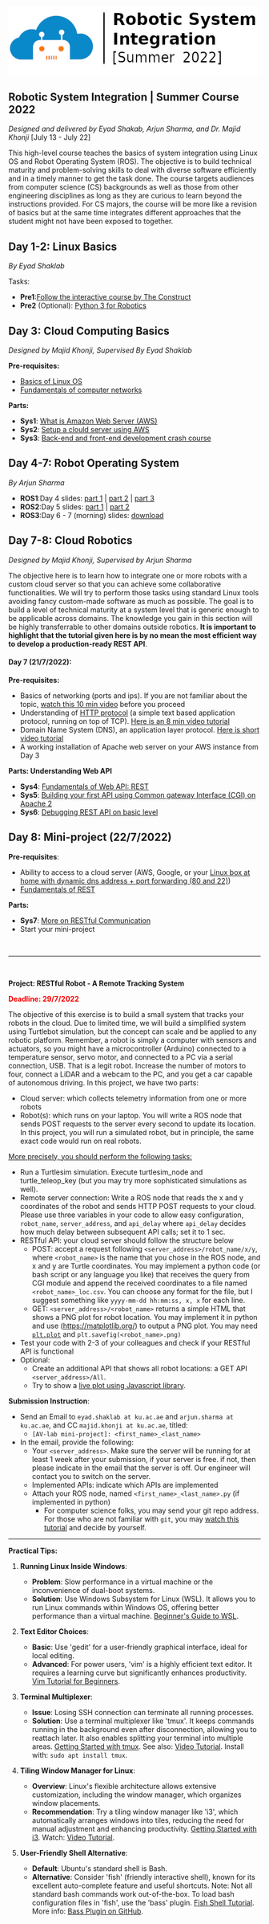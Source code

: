 ![sys-summer-2022](sys/imgs/sys-summer-2022.jpg)

## Robotic System Integration | Summer Course 2022
_Designed and delivered by Eyad Shakab, Arjun Sharma, and Dr. Majid Khonji_ 
[July 13 - July 22]

This high-level course teaches the basics of system integration using Linux OS and Robot Operating System (ROS). The objective is to build technical maturity and problem-solving skills to deal with diverse software efficiently and in a timely manner to get the task done. The course targets audiences from computer science (CS) backgrounds as well as those from other engineering disciplines as long as they are curious to learn beyond the instructions provided. For CS majors, the course will be more like a revision of basics but at the same time integrates different approaches that the student might not have been exposed to together.
## Day 1-2: Linux Basics
_By Eyad Shaklab_

Tasks:

* **Pre1**:[Follow the interactive course by The Construct](https://www.theconstructsim.com/robotigniteacademy_learnros/ros-courses-library/linux-for-robotics/) 
* **Pre2** (Optional): [Python 3 for Robotics](https://www.theconstructsim.com/robotigniteacademy_learnros/ros-courses-library/python-robotics/)

## Day 3: Cloud Computing Basics
_Designed by Majid Khonji, Supervised By Eyad Shaklab_

**Pre-requisites:**

* [Basics of Linux OS](https://www.hostinger.com/tutorials/linux-commands)
* [Fundamentals of computer networks](https://www.ibm.com/cloud/learn/networking-a-complete-guide)

**Parts:**

- **Sys1**: [What is Amazon Web Server (AWS)](sys/sys1.md)
- **Sys2**: [Setup a clould server using AWS](sys/sys2.md)
- **Sys3**: [Back-end and front-end development crash course](sys/sys3.md)

## Day 4-7: Robot Operating System
_By Arjun Sharma_

- **ROS1**:Day 4 slides: [part 1](ros/slides/Lecture_1_Background.pdf) \|  [part 2](ros/slides/Lecture_2_Introduction.pdf) \| [part 3](ros/slides/Lecture_3_Installation_Setup.pdf)
- **ROS2**:Day 5 slides: [part 1](ros/slides/Lecture_4_Run_You_First_ROS_Program.pdf) \| [part 2](ros/slides/Lecture_5_Communicate_with_ROS_Topics.pdf)
- **ROS3**:Day 6 - 7 (morning) slides: [download](ros/slides/Day3-4.pdf)

## Day 7-8: Cloud Robotics
_Designed by Majid Khonji, Supervised by Arjun Sharma_

The objective here is to learn how to integrate one or more robots with a custom cloud server so that you can achieve some collaborative functionalities. We will try to perform those tasks using standard Linux tools avoiding fancy custom-made software as much as possible. The goal is to build a level of technical maturity at a system level that is generic enough to be applicable across domains. The knowledge you gain in this section will be highly transferrable to other domains outside robotics. **It is important to highlight that the tutorial given here is by no mean the most efficient way to develop a production-ready REST API**.

#### Day 7 (21/7/2022):

**Pre-requisites:**

* Basics of networking (ports and ips). If you are not familiar about the topic,  [watch this 10 min video](https://www.youtube.com/watch?v=AXrFCbD4-fU)  before you proceed
* Understanding of [HTTP protocol](https://en.wikipedia.org/wiki/Hypertext_Transfer_Protocol) (a simple text based application protocol, running on top of TCP). [Here is an 8 min video tutorial](https://www.youtube.com/watch?v=eesqK59rhGA)
* Domain Name System (DNS), an application layer protocol. [Here is short video tutorial](https://www.youtube.com/watch?v=mpQZVYPuDGU)
* A working installation of Apache web server on your AWS instance from Day 3
  


**Parts: Understanding Web API**

* **Sys4**: [Fundamentals of Web API: REST](sys/sys4.md)
* **Sys5**: [Building your first API using Common gateway Interface (CGI) on Apache 2](sys/sys5.md)
* **Sys6**: [Debugging REST API on basic level](sys/sys6.md)


## Day 8: Mini-project (22/7/2022)

**Pre-requisites**: 

- Ability to access to a cloud server (AWS, Google, or your [Linux box at home with dynamic dns address + port forwarding (80 and 22)](https://help.dyn.com/remote-access/getting-started-with-remote-access/))
- [Fundamentals of REST](/tutorials/s4)

**Parts:**

* **Sys7**: [More on RESTful Communication](sys/sys7.md)
* Start your mini-project

<br>

---

<br>


**Project: RESTful Robot - A Remote Tracking System**
<p style="color:red; font-weight:bold"> Deadline: 29/7/2022 </p>

The objective of this exercise is to build a small system that tracks your robots in the cloud. Due to limited time, we will build a simplified system using Turtlebot simulation, but the concept can scale and be applied to any robotic platform. Remember, a robot is simply a computer with sensors and actuators, so you might have a microcontroller (Arduino) connected to a temperature sensor, servo motor, and connected to a PC via a serial connection, USB. That is a legit robot. Increase the number of motors to four, connect a LiDAR and a webcam to the PC, and you get a car capable of autonomous driving. 
In this project, we have two parts:

- Cloud server: which collects telemetry information from one or more robots
- Robot(s): which runs on your laptop. You will write a ROS node that sends POST requests to the server every second to update its location. In this project, you will run a simulated robot, but in principle, the same exact code would run on real robots.

<u>More precisely, you should perform the following tasks:</u>

- Run a Turtlesim simulation. Execute turtlesim_node and  turtle_teleop_key (but you may try more sophisticated simulations as well).
- Remote server connection: Write a ROS node that reads the x and y coordinates of the robot and sends HTTP POST requests to your cloud. Please use three variables in your code to allow easy configuration, `robot_name`, `server_address`, and `api_delay`  where `api_delay` decides how much delay between subsequent API calls; set it to 1 sec.
- RESTful  API: your cloud server should follow the structure below
    -  POST: accept a request following  `<server_address>/robot_name/x/y`, where `<robot_name>` is the name that you chose in the ROS node, and x and y are Turtle coordinates. You may implement a python code (or bash script or any language you like) that receives the query from CGI module and append the received coordinates to a file named `<robot_name>_loc.csv`. You can choose any format for the file, but I suggest something like `yyyy-mm-dd hh:mm:ss, x, x` for each line.
    -  GET: `<server_address>/<robot_name>` returns a simple HTML that shows a PNG plot for robot location. You may implement it in python and use (https://matplotlib.org/) to output a PNG plot. You may need [`plt.plot`](https://matplotlib.org/stable/api/_as_gen/matplotlib.pyplot.plot.html) and `plt.savefig(<robot_name>.png)`
- Test your code with 2-3 of your colleagues and check if your RESTful API is functional
- Optional: 
    - Create an additional API that shows all robot locations: a GET API `<server_address>/All`.
    - Try to show a [live plot using Javascript library](https://canvasjs.com/html5-javascript-dynamic-chart/). 

**Submission Instruction**:

- Send an Email to `eyad.shaklab at ku.ac.ae` and `arjun.sharma at ku.ac.ae`, and CC `majid.khonji at ku.ac.ae`,  titled:
    - `[AV-lab mini-project]: <first_name>_<last_name>`
- In the email, provide the following:
    - Your `<server_address>`. Make sure the server will be running for at least 1 week after your submission, if your server is free. if not, then please  indicate in the email that the server is off.  Our engineer will contact you to switch on the server.
    - Implemented APIs: indicate which APIs are implemented 
    - Attach your ROS node, named `<first_name>_<last_name>.py` (if implemented in python)
        - For computer science folks, you may send your git repo address. For those who are not familiar with `git`, you may [watch this tutorial](https://www.youtube.com/watch?v=8JJ101D3knE) and decide by yourself.


---

**Practical Tips:**

1. **Running Linux Inside Windows**: 
   - **Problem**: Slow performance in a virtual machine or the inconvenience of dual-boot systems.
   - **Solution**: Use Windows Subsystem for Linux (WSL). It allows you to run Linux commands within Windows OS, offering better performance than a virtual machine. [Beginner's Guide to WSL](https://docs.microsoft.com/en-us/windows/wsl/about).

2. **Text Editor Choices**:
   - **Basic**: Use 'gedit' for a user-friendly graphical interface, ideal for local editing.
   - **Advanced**: For power users, 'vim' is a highly efficient text editor. It requires a learning curve but significantly enhances productivity. [Vim Tutorial for Beginners](https://www.youtube.com/watch?v=ggSyF1SVFr4).

3. **Terminal Multiplexer**:
   - **Issue**: Losing SSH connection can terminate all running processes.
   - **Solution**: Use a terminal multiplexer like 'tmux'. It keeps commands running in the background even after disconnection, allowing you to reattach later. It also enables splitting your terminal into multiple areas. [Getting Started with tmux](https://linuxize.com/post/getting-started-with-tmux). See also: [Video Tutorial](https://www.youtube.com/watch?v=Yl7NFenTgIo). Install with: `sudo apt install tmux`.

4. **Tiling Window Manager for Linux**:
   - **Overview**: Linux's flexible architecture allows extensive customization, including the window manager, which organizes window placements.
   - **Recommendation**: Try a tiling window manager like 'i3', which automatically arranges windows into tiles, reducing the need for manual adjustment and enhancing productivity. [Getting Started with i3](https://i3wm.org/). Watch: [Video Tutorial](https://www.youtube.com/watch?v=j1I63wGcvU4).

5. **User-Friendly Shell Alternative**:
   - **Default**: Ubuntu's standard shell is Bash.
   - **Alternative**: Consider 'fish' (friendly interactive shell), known for its excellent auto-complete feature and useful shortcuts. Note: Not all standard bash commands work out-of-the-box. To load bash configuration files in 'fish', use the 'bass' plugin. [Fish Shell Tutorial](https://www.youtube.com/watch?v=C2a7jJTh3kU). More info: [Bass Plugin on GitHub](https://github.com/edc/bass).
